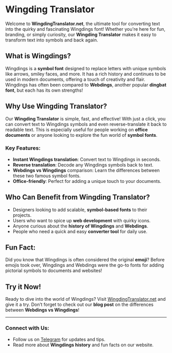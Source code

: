 # Wingding Translator

Welcome to **WingdingTranslator.net**, the ultimate tool for converting text into the quirky and fascinating Wingdings font! Whether you're here for fun, branding, or simply curiosity, our **Wingding Translator** makes it easy to transform text into symbols and back again.

## What is Wingdings?

Wingdings is a **symbol font** designed to replace letters with unique symbols like arrows, smiley faces, and more. It has a rich history and continues to be used in modern documents, offering a touch of creativity and flair. Wingdings has often been compared to **Webdings**, another popular **dingbat font**, but each has its own strengths!

## Why Use Wingding Translator?

Our **Wingding Translator** is simple, fast, and effective! With just a click, you can convert text to Wingdings symbols and even reverse-translate it back to readable text. This is especially useful for people working on **office documents** or anyone looking to explore the fun world of **symbol fonts**.

### Key Features:
- **Instant Wingdings translation**: Convert text to Wingdings in seconds.
- **Reverse translation**: Decode any Wingdings symbols back to text.
- **Webdings vs Wingdings** comparison: Learn the differences between these two famous symbol fonts.
- **Office-friendly**: Perfect for adding a unique touch to your documents.

## Who Can Benefit from Wingding Translator?

- Designers looking to add scalable, **symbol-based fonts** to their projects.
- Users who want to spice up **web development** with quirky icons.
- Anyone curious about the **history of Wingdings** and **Webdings**.
- People who need a quick and easy **converter tool** for daily use.

## Fun Fact: 

Did you know that Wingdings is often considered the original **emoji**? Before emojis took over, Wingdings and Webdings were the go-to fonts for adding pictorial symbols to documents and websites!

## Try it Now!

Ready to dive into the world of Wingdings? Visit [WingdingTranslator.net](https://wingdingtranslator.net) and give it a try. Don’t forget to check out our **blog post** on the differences between **Webdings vs Wingdings**!

---

### Connect with Us:
- Follow us on [Telegram](https://t.me/WingdingTranslator) for updates and tips.
- Read more about **Wingdings history** and fun facts on our website.
